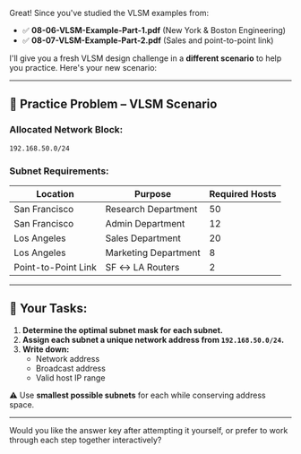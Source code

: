 Great! Since you've studied the VLSM examples from:

- ✅ **08-06-VLSM-Example-Part-1.pdf** (New York & Boston Engineering)
- ✅ **08-07-VLSM-Example-Part-2.pdf** (Sales and point-to-point link)

I'll give you a fresh VLSM design challenge in a **different scenario** to help you practice. Here's your new scenario:

---

## 🧠 **Practice Problem – VLSM Scenario**

### **Allocated Network Block:**

`192.168.50.0/24`

### **Subnet Requirements:**

|Location|Purpose|Required Hosts|
|---|---|---|
|San Francisco|Research Department|50|
|San Francisco|Admin Department|12|
|Los Angeles|Sales Department|20|
|Los Angeles|Marketing Department|8|
|Point-to-Point Link|SF ↔ LA Routers|2|

---

## 🎯 **Your Tasks:**

1. **Determine the optimal subnet mask for each subnet.**
2. **Assign each subnet a unique network address from `192.168.50.0/24`.**
3. **Write down:**
    - Network address
    - Broadcast address
    - Valid host IP range

⚠️ Use **smallest possible subnets** for each while conserving address space.

---

Would you like the answer key after attempting it yourself, or prefer to work through each step together interactively?